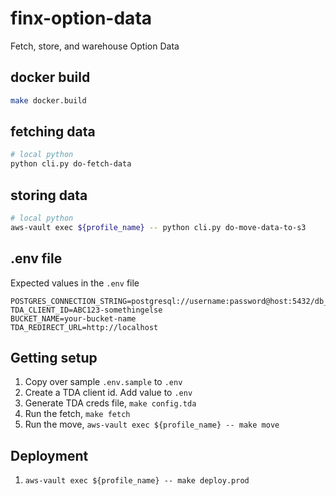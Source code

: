 # finx-option-data
Fetch, store, and warehouse Option Data

## docker build
```sh
make docker.build
```

## fetching data
```sh
# local python
python cli.py do-fetch-data
```

## storing data
```sh
# local python
aws-vault exec ${profile_name} -- python cli.py do-move-data-to-s3
```

## .env file
Expected values in the `.env` file
```
POSTGRES_CONNECTION_STRING=postgresql://username:password@host:5432/db_name
TDA_CLIENT_ID=ABC123-somethingelse
BUCKET_NAME=your-bucket-name
TDA_REDIRECT_URL=http://localhost
```

## Getting setup
1. Copy over sample `.env.sample` to `.env`
2. Create a TDA client id. Add value to `.env`
3. Generate TDA creds file, `make config.tda`
4. Run the fetch, `make fetch`
5. Run the move, `aws-vault exec ${profile_name} -- make move`


## Deployment 
1. `aws-vault exec ${profile_name} -- make deploy.prod`
